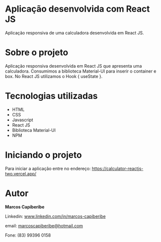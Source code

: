 # Aplicação desenvolvida com React JS

Aplicação responsiva de uma calculadora desenvolvida em React JS.


# Sobre o projeto

Aplicação responsiva desenvolvida em React JS que apresenta uma calculadora. Consumimos a biblioteca Material-UI para inserir o container e box. 
No React JS utilizamos o Hook { useState }.  


# Tecnologias utilizadas

* HTML
* CSS 
* Javascript
* React JS
* Biblioteca Material-UI
* NPM

# Iniciando o projeto
Para iniciar a aplicação entre no endereço: https://calculator-reactjs-two.vercel.app/

# Autor
<b>Marcos Capiberibe</b>

Linkedin: www.linkedin.com/in/marcos-capiberibe

email: marcoscapiberibe@hotmail.com

Fone: (83) 99396 0158
